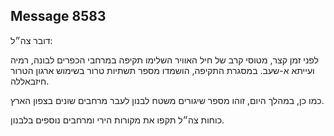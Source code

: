 ## Message 8583

דובר צה״ל:

לפני זמן קצר, מטוסי קרב של חיל האוויר השלימו תקיפה במרחבי הכפרים לבונה, רמיה ועייתא א-שעב.
במסגרת התקיפה, הושמדו מספר תשתיות טרור בשימוש ארגון הטרור חיזבאללה.

כמו כן, במהלך היום, זוהו מספר שיגורים משטח לבנון לעבר מרחבים שונים בצפון הארץ.

כוחות צה״ל תקפו את מקורות הירי ומרחבים נוספים בלבנון.

